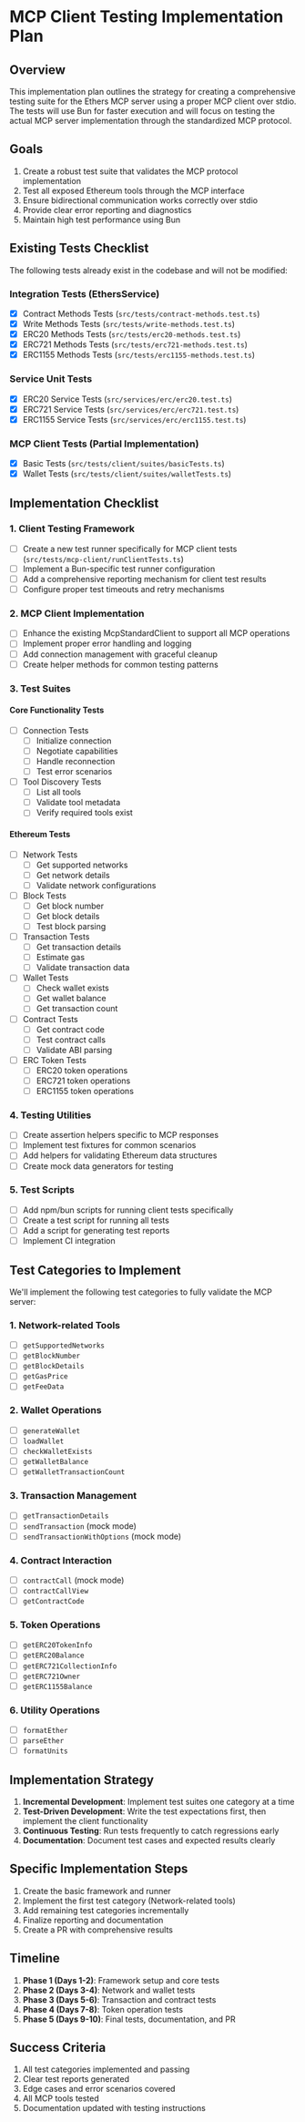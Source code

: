 # MCP Client Testing Implementation Plan

## Overview

This implementation plan outlines the strategy for creating a comprehensive testing suite for the Ethers MCP server using a proper MCP client over stdio. The tests will use Bun for faster execution and will focus on testing the actual MCP server implementation through the standardized MCP protocol.

## Goals

1. Create a robust test suite that validates the MCP protocol implementation
2. Test all exposed Ethereum tools through the MCP interface
3. Ensure bidirectional communication works correctly over stdio
4. Provide clear error reporting and diagnostics
5. Maintain high test performance using Bun

## Existing Tests Checklist

The following tests already exist in the codebase and will not be modified:

### Integration Tests (EthersService)
- [x] Contract Methods Tests (`src/tests/contract-methods.test.ts`)
- [x] Write Methods Tests (`src/tests/write-methods.test.ts`)
- [x] ERC20 Methods Tests (`src/tests/erc20-methods.test.ts`)
- [x] ERC721 Methods Tests (`src/tests/erc721-methods.test.ts`)
- [x] ERC1155 Methods Tests (`src/tests/erc1155-methods.test.ts`)

### Service Unit Tests
- [x] ERC20 Service Tests (`src/services/erc/erc20.test.ts`)
- [x] ERC721 Service Tests (`src/services/erc/erc721.test.ts`)
- [x] ERC1155 Service Tests (`src/services/erc/erc1155.test.ts`)

### MCP Client Tests (Partial Implementation)
- [x] Basic Tests (`src/tests/client/suites/basicTests.ts`)
- [x] Wallet Tests (`src/tests/client/suites/walletTests.ts`)

## Implementation Checklist

### 1. Client Testing Framework

- [ ] Create a new test runner specifically for MCP client tests (`src/tests/mcp-client/runClientTests.ts`)
- [ ] Implement a Bun-specific test runner configuration
- [ ] Add a comprehensive reporting mechanism for client test results
- [ ] Configure proper test timeouts and retry mechanisms

### 2. MCP Client Implementation

- [ ] Enhance the existing McpStandardClient to support all MCP operations
- [ ] Implement proper error handling and logging
- [ ] Add connection management with graceful cleanup
- [ ] Create helper methods for common testing patterns

### 3. Test Suites

#### Core Functionality Tests
- [ ] Connection Tests
  - [ ] Initialize connection
  - [ ] Negotiate capabilities
  - [ ] Handle reconnection
  - [ ] Test error scenarios

- [ ] Tool Discovery Tests
  - [ ] List all tools
  - [ ] Validate tool metadata
  - [ ] Verify required tools exist

#### Ethereum Tests

- [ ] Network Tests
  - [ ] Get supported networks
  - [ ] Get network details
  - [ ] Validate network configurations

- [ ] Block Tests
  - [ ] Get block number
  - [ ] Get block details
  - [ ] Test block parsing

- [ ] Transaction Tests
  - [ ] Get transaction details
  - [ ] Estimate gas
  - [ ] Validate transaction data

- [ ] Wallet Tests
  - [ ] Check wallet exists
  - [ ] Get wallet balance
  - [ ] Get transaction count

- [ ] Contract Tests
  - [ ] Get contract code
  - [ ] Test contract calls
  - [ ] Validate ABI parsing

- [ ] ERC Token Tests
  - [ ] ERC20 token operations
  - [ ] ERC721 token operations
  - [ ] ERC1155 token operations

### 4. Testing Utilities

- [ ] Create assertion helpers specific to MCP responses
- [ ] Implement test fixtures for common scenarios
- [ ] Add helpers for validating Ethereum data structures
- [ ] Create mock data generators for testing

### 5. Test Scripts

- [ ] Add npm/bun scripts for running client tests specifically
- [ ] Create a test script for running all tests
- [ ] Add a script for generating test reports
- [ ] Implement CI integration

## Test Categories to Implement

We'll implement the following test categories to fully validate the MCP server:

### 1. Network-related Tools
- [ ] `getSupportedNetworks`
- [ ] `getBlockNumber`
- [ ] `getBlockDetails`
- [ ] `getGasPrice`
- [ ] `getFeeData`

### 2. Wallet Operations
- [ ] `generateWallet`
- [ ] `loadWallet`
- [ ] `checkWalletExists`
- [ ] `getWalletBalance`
- [ ] `getWalletTransactionCount`

### 3. Transaction Management
- [ ] `getTransactionDetails`
- [ ] `sendTransaction` (mock mode)
- [ ] `sendTransactionWithOptions` (mock mode)

### 4. Contract Interaction
- [ ] `contractCall` (mock mode)
- [ ] `contractCallView`
- [ ] `getContractCode`

### 5. Token Operations
- [ ] `getERC20TokenInfo`
- [ ] `getERC20Balance`
- [ ] `getERC721CollectionInfo`
- [ ] `getERC721Owner`
- [ ] `getERC1155Balance`

### 6. Utility Operations
- [ ] `formatEther`
- [ ] `parseEther`
- [ ] `formatUnits`

## Implementation Strategy

1. **Incremental Development**: Implement test suites one category at a time
2. **Test-Driven Development**: Write the test expectations first, then implement the client functionality
3. **Continuous Testing**: Run tests frequently to catch regressions early
4. **Documentation**: Document test cases and expected results clearly

## Specific Implementation Steps

1. Create the basic framework and runner
2. Implement the first test category (Network-related tools)
3. Add remaining test categories incrementally
4. Finalize reporting and documentation
5. Create a PR with comprehensive results

## Timeline

1. **Phase 1 (Days 1-2)**: Framework setup and core tests
2. **Phase 2 (Days 3-4)**: Network and wallet tests
3. **Phase 3 (Days 5-6)**: Transaction and contract tests
4. **Phase 4 (Days 7-8)**: Token operation tests
5. **Phase 5 (Days 9-10)**: Final tests, documentation, and PR

## Success Criteria

1. All test categories implemented and passing
2. Clear test reports generated
3. Edge cases and error scenarios covered
4. All MCP tools tested
5. Documentation updated with testing instructions 